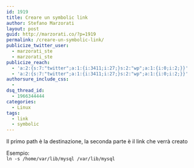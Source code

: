 ```yaml
---
id: 1919
title: Creare un symbolic link
author: Stefano Marzorati
layout: post
guid: http://marzorati.co/?p=1919
permalink: /creare-un-symbolic-link/
publicize_twitter_user:
  - marzorati_ste
  - marzorati_ste
publicize_reach:
  - 'a:2:{s:7:"twitter";a:1:{i:3411;i:27;}s:2:"wp";a:1:{i:0;i:2;}}'
  - 'a:2:{s:7:"twitter";a:1:{i:3411;i:27;}s:2:"wp";a:1:{i:0;i:2;}}'
authorsure_include_css:
  - 
dsq_thread_id:
  - 1966344444
categories:
  - Linux
tags:
  - link
  - symbolic
---
```

Il primo path è la destinazione, la seconda parte è il link che verrà creato

Esempio:  
`ln -s /home/var/lib/mysql /var/lib/mysql`